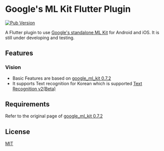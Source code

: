 # Google's ML Kit Flutter Plugin

[![Pub Version](https://img.shields.io/pub/v/google_ml_kit_for_korean)](https://pub.dev/packages/google_ml_kit_for_korean)

A Flutter plugin to use [Google's standalone ML Kit](https://developers.google.com/ml-kit) for Android and iOS.
It is still under developing and testing.

## Features

### Vision
- Basic Features are based on [google_ml_kit 0.7.2](https://pub.dev/packages/google_ml_kit)
- It supports Text recognition for Korean which is supported [Text Recognition v2(Beta)](https://developers.google.com/ml-kit/vision/text-recognition/v2)

## Requirements
Refer to the original page of [google_ml_kit 0.7.2](https://pub.dev/packages/google_ml_kit)

## License
[MIT](https://choosealicense.com/licenses/mit/)
